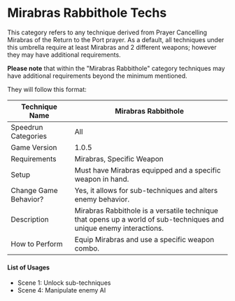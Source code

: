 # Mirabras Rabbithole Techs

This category refers to any technique derived from Prayer Cancelling Mirabras of the Return to the Port prayer. As a default, all techniques under this umbrella require at least Mirabras and 2 different weapons; however they may have additional requirements.

**Please note** that within the "Mirabras Rabbithole" category techniques may have additional requirements beyond the minimum mentioned.

They will follow this format:

| Technique Name         | Mirabras Rabbithole   |
|------------------------|-----------------------|
| Speedrun Categories    | All                   |
| Game Version           | 1.0.5                 |
| Requirements           | Mirabras, Specific Weapon |
| Setup                  | Must have Mirabras equipped and a specific weapon in hand. |
| Change Game Behavior?  | Yes, it allows for sub-techniques and alters enemy behavior. |
| Description            | Mirabras Rabbithole is a versatile technique that opens up a world of sub-techniques and unique enemy interactions. |
| How to Perform         | Equip Mirabras and use a specific weapon combo. |

#### List of Usages

- Scene 1: Unlock sub-techniques
- Scene 4: Manipulate enemy AI

